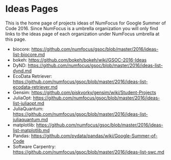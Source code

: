 # Ideas Pages

This is the home page of projects ideas of NumFocus for Google Summer of Code 2016.
Since NumFocus is a umbrella organization you will only find links to the ideas
page of each organization under NumFocus umbrella at this page.

- biocore: https://github.com/numfocus/gsoc/blob/master/2016/ideas-list-biocore.md
- bokeh: https://github.com/bokeh/bokeh/wiki/GSOC-2016-Ideas
- DyND: https://github.com/numfocus/gsoc/blob/master/2016/ideas-list-dynd.md
- EcoData Retriever: https://github.com/numfocus/gsoc/blob/master/2016/ideas-list-ecodata-retriever.md
- Gensim: https://github.com/piskvorky/gensim/wiki/Student-Projects
- JuliaOpt: https://github.com/numfocus/gsoc/blob/master/2016/ideas-list-juliaopt.md
- JuliaQuantum: https://github.com/numfocus/gsoc/blob/master/2016/ideas-list-juliaquantum.md
- matplotlib: https://github.com/numfocus/gsoc/blob/master/2016/ideas-list-matplotlib.md
- Pandas: https://github.com/pydata/pandas/wiki/Google-Summer-of-Code
- Software Carpentry: https://github.com/numfocus/gsoc/blob/master/2016/ideas-list-swc.md

